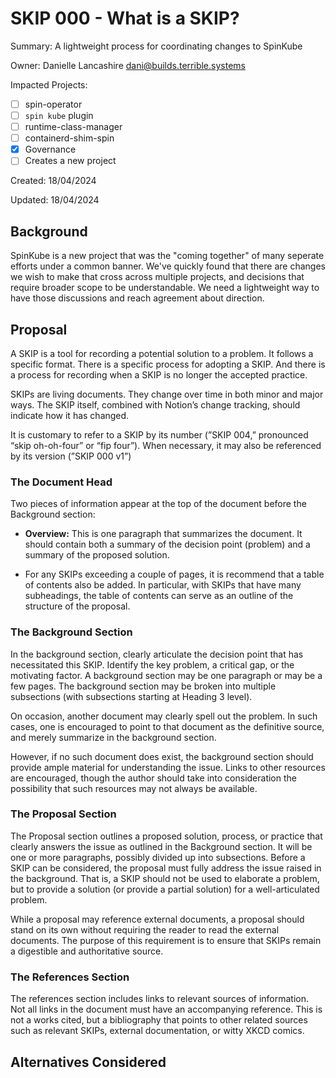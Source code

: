 # SKIP 000 - What is a SKIP?

Summary: A lightweight process for coordinating changes to SpinKube 

Owner: Danielle Lancashire <dani@builds.terrible.systems> 

Impacted Projects:

- [ ] spin-operator
- [ ] `spin kube` plugin
- [ ] runtime-class-manager
- [ ] containerd-shim-spin
- [x] Governance
- [ ] Creates a new project

Created: 18/04/2024

Updated: 18/04/2024 

## Background

SpinKube is a new project that was the "coming together" of many seperate
efforts under a common banner. We've quickly found that there are changes we
wish to make that cross across multiple projects, and decisions that require
broader scope to be understandable. We need a lightweight way to have those
discussions and reach agreement about direction.

## Proposal

A SKIP is a tool for recording a potential solution to a problem. It follows a
specific format. There is a specific process for adopting a SKIP. And there is
a process for recording when a SKIP is no longer the accepted practice.

SKIPs are living documents. They change over time in both minor and major ways.
The SKIP itself, combined with Notion’s change tracking, should indicate how it
has changed.

It is customary to refer to a SKIP by its number (”SKIP 004,” pronounced “skip
oh-oh-four” or “fip four”). When necessary, it may also be referenced by its
version (”SKIP 000 v1”) 

### The Document Head

Two pieces of information appear at the top of the document before the
Background section:

- **Overview:** This is one paragraph that summarizes the document. It should
                contain both a summary of the decision point (problem) and a
                summary of the proposed solution. 

- For any SKIPs exceeding a couple of pages, it is recommend that a table of
  contents also be added. In particular, with SKIPs that have many subheadings,
  the table of contents can serve as an outline of the structure of the proposal. 

### The Background Section

In the background section, clearly articulate the decision point that has
necessitated this SKIP. Identify the key problem, a critical gap, or the
motivating factor. A background section may be one paragraph or may be a few pages.
The background section may be broken into multiple subsections (with subsections
starting at Heading 3 level).

On occasion, another document may clearly spell out the problem. In such cases,
one is encouraged to point to that document as the definitive source, and merely
summarize in the background section.

However, if no such document does exist, the background section should provide
ample material for understanding the issue. Links to other resources are
encouraged, though the author should take into consideration the possibility
that such resources may not always be available.

### The Proposal Section

The Proposal section outlines a proposed solution, process, or practice that
clearly answers the issue as outlined in the Background section. It will be one
or more paragraphs, possibly divided up into subsections. Before a SKIP can be
considered, the proposal must fully address the issue raised in the background.
That is, a SKIP should not be used to elaborate a problem, but to provide a
solution (or provide a partial solution) for a well-articulated problem.

While a proposal may reference external documents, a proposal should stand on
its own without requiring the reader to read the external documents. The purpose
of this requirement is to ensure that SKIPs remain a digestible and
authoritative source.

### The References Section

The references section includes links to relevant sources of information.
Not all links in the document must have an accompanying reference. This is not
a works cited, but a bibliography that points to other related sources such as
relevant SKIPs, external documentation, or witty XKCD comics.

## Alternatives Considered

